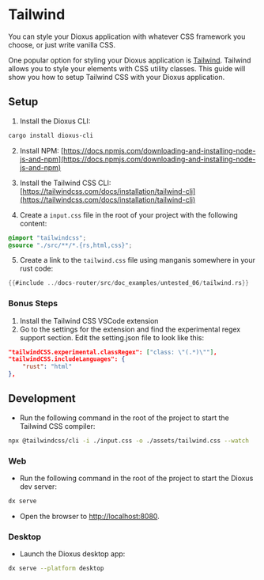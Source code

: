 # Tailwind

You can style your Dioxus application with whatever CSS framework you choose, or just write vanilla CSS.

One popular option for styling your Dioxus application is [Tailwind](https://tailwindcss.com/). Tailwind allows you to style your elements with CSS utility classes. This guide will show you how to setup Tailwind CSS with your Dioxus application.

## Setup

1. Install the Dioxus CLI:

```bash
cargo install dioxus-cli
```

2. Install NPM: [https://docs.npmjs.com/downloading-and-installing-node-js-and-npm](https://docs.npmjs.com/downloading-and-installing-node-js-and-npm)
3. Install the Tailwind CSS CLI: [https://tailwindcss.com/docs/installation/tailwind-cli](https://tailwindcss.com/docs/installation/tailwind-cli)

4. Create a `input.css` file in the root of your project with the following content:

```css
@import "tailwindcss";
@source "./src/**/*.{rs,html,css}";
```

5. Create a link to the `tailwind.css` file using manganis somewhere in your rust code:

```rust
{{#include ../docs-router/src/doc_examples/untested_06/tailwind.rs}}
```

### Bonus Steps

1. Install the Tailwind CSS VSCode extension
2. Go to the settings for the extension and find the experimental regex support section. Edit the setting.json file to look like this:

```json
"tailwindCSS.experimental.classRegex": ["class: \"(.*)\""],
"tailwindCSS.includeLanguages": {
    "rust": "html"
},
```

## Development

- Run the following command in the root of the project to start the Tailwind CSS compiler:

```bash
npx @tailwindcss/cli -i ./input.css -o ./assets/tailwind.css --watch
```

### Web

- Run the following command in the root of the project to start the Dioxus dev server:

```bash
dx serve
```

- Open the browser to [http://localhost:8080](http://localhost:8080).

### Desktop

- Launch the Dioxus desktop app:

```bash
dx serve --platform desktop
```
